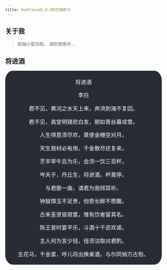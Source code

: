 ```yaml
---
title: VuePress@2.0.0的页面练习
---
```


## 关于我
> 前端小菜鸟啦， 进阶修炼中...

## 将进酒
<div style="
padding: 5px 0;
border-radius: 5%;
font-size: 1.1rem; 
font-family: 幼圆; 
text-align: center;
background-color: #282c34;
color: #fff">
<p>将进酒</p>
<p>李白</p>
<p>君不见，黄河之水天上来，奔流到海不复回。</p>
<p>君不见，高堂明镜悲白发，朝如青丝暮成雪。</p>
<p>人生得意须尽欢，莫使金樽空对月。</p>
<p>天生我材必有用，千金散尽还复来。</p>
<p>烹羊宰牛且为乐，会须一饮三百杯。</p>
<p>岑夫子，丹丘生，将进酒，杯莫停。</p>
<p>与君歌一曲，请君为我倾耳听。</p>
<p>钟鼓馔玉不足贵，但愿长醉不愿醒。</p>
<p>古来圣贤皆寂寞，惟有饮者留其名。</p>
<p>陈王昔时宴平乐，斗酒十千恣欢谑。</p>
<p>主人何为言少钱，径须沽取对君酌。</p>
<p>五花马，千金裘，呼儿将出换美酒，与尔同销万古愁。</p>
</div>


